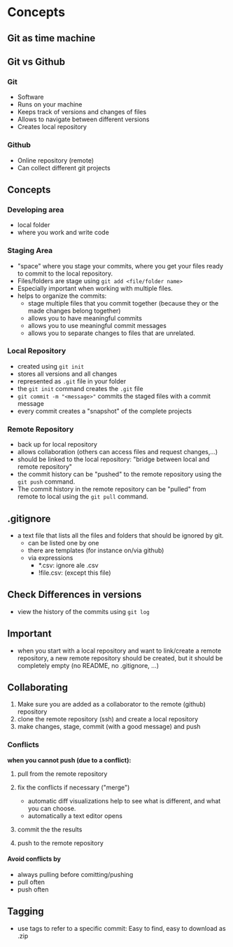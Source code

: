 # Concepts

## Git as time machine

## Git vs Github

### Git

- Software
- Runs on your machine
- Keeps track of versions and changes of files
- Allows to navigate between different versions
- Creates local repository

### Github

- Online repository (remote)
- Can collect different git projects


## Concepts

### Developing area

- local folder
- where you work and write code



### Staging Area

- "space" where you stage your commits, where you get your files ready 
  to commit to the local repository.
- Files/folders are stage using `git add <file/folder name>`
- Especially important when working with multiple files.
- helps to organize the commits: 
   - stage multiple files that you commit together (because they or the made changes belong together)
   - allows you to have meaningful commits
   - allows you to use meaningful commit messages
   - allows you to separate changes to files that are unrelated.


### Local Repository

- created using `git init`
- stores all versions and all changes
- represented as `.git` file in your folder
- the `git init` command creates the `.git` file
- `git commit -m "<message>"` commits the staged files with a commit message
- every commit creates a "snapshot" of the complete projects


### Remote Repository

- back up for local repository
- allows collaboration (others can access files and request changes,...)
- should be linked to the local repository: "bridge between local and remote repository"
- the commit history can be "pushed" to the remote repository using the `git push` command.
- The commit history in the remote repository can be "pulled" from remote to local using the `git pull` command.


## .gitignore

- a text file that lists all the files and folders that should be ignored by git.
   - can be listed one by one
   - there are templates (for instance on/via github)
   - via expressions
       - *.csv: ignore ale .csv
       - !file.csv: (except this file)



## Check Differences in versions

- view the history of the commits using `git log`



## Important

- when you start with a local repository and want to link/create a remote 
  repository, a new remote repository should be created, but it should be 
  completely empty (no README, no .gitignore, ...)


## Collaborating

1. Make sure you are added as a collaborator to the remote (github) repository
2. clone the remote repository (ssh) and create a local repository
3. make changes, stage, commit (with a good message) and push


### Conflicts

**when you cannot push (due to a conflict):**

1. pull from the remote repository
2. fix the conflicts if necessary ("merge")
    - automatic diff visualizations help to see what is different, and what you can choose.
    - automatically a text editor opens

3. commit the the results
4. push to the remote repository


#### Avoid conflicts by

- always pulling before comitting/pushing
- pull often
- push often


## Tagging

- use tags to refer to a specific commit: Easy to find, easy to download as .zip
